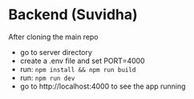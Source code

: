 # Backend (Suvidha) 
After cloning the main repo<br>
- go to server directory<br>
- create a .env file and set PORT=4000
- run: ```npm install && npm run build``` <br>
- run: ```npm run dev``` <br>
- go to http://localhost:4000 to see the app running<br>

